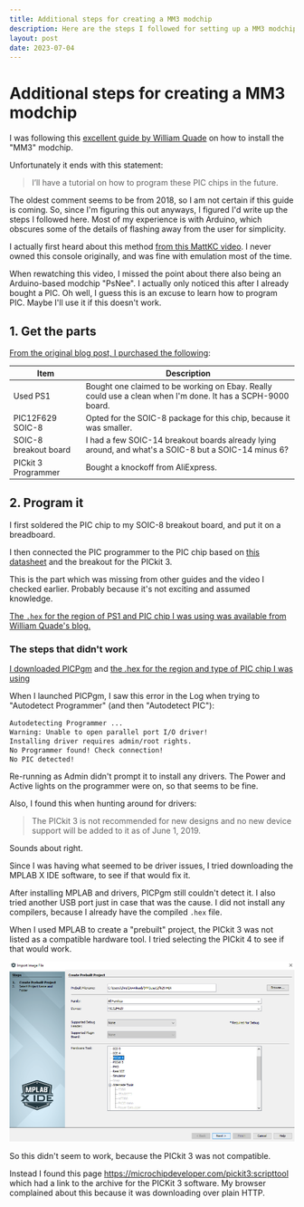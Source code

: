 ```yaml
---
title: Additional steps for creating a MM3 modchip
description: Here are the steps I followed for setting up a MM3 modchip
layout: post
date: 2023-07-04
---
```


# Additional steps for creating a MM3 modchip

I was following this [excellent guide by William Quade](https://quade.co/ps1-modchip-guide/mm3/) on how to
install the "MM3" modchip.

Unfortunately it ends with this statement:

> I’ll have a tutorial on how to program these PIC chips in the future.

The oldest comment seems to be from 2018, so I am not certain if this guide is coming.
So, since I'm figuring this out anyways, I figured I'd write up the steps I followed here.
Most of my experience is with Arduino, which obscures some of the details of flashing
away from the user for simplicity.

I actually first heard about this method [from this MattKC video](https://www.youtube.com/watch?v=INxyKrcYNoE). I never owned this
console originally, and was fine with emulation most of the time.

When rewatching this video, I missed the point about there also being an Arduino-based modchip "PsNee". I actually only noticed this after I already bought a PIC. Oh well, I guess this is an excuse to learn how to program PIC. Maybe I'll use it if this doesn't work.

## 1. Get the parts

[From the original blog post, I purchased the following](https://www.youtube.com/watch?v=INxyKrcYNoE):

| Item | Description |
| ---- | ---- |
| Used PS1 | Bought one claimed to be working on Ebay. Really could use a clean when I'm done. It has a SCPH-9000 board. | 
| PIC12F629 SOIC-8 | Opted for the SOIC-8 package for this chip, because it was smaller. |
| SOIC-8 breakout board | I had a few SOIC-14 breakout boards already lying around, and what's a SOIC-8 but a SOIC-14 minus 6? |
| PICkit 3 Programmer | Bought a knockoff from AliExpress. |

## 2. Program it

I first soldered the PIC chip to my SOIC-8 breakout board, and put it on a breadboard.

I then connected the PIC programmer to the PIC chip based on [this datasheet](https://ww1.microchip.com/downloads/en/DeviceDoc/41173c.pdf) and the breakout for the PICkit 3.

This is the part which was missing from other guides and the video I checked earlier. Probably because it's not exciting and assumed knowledge.

[The `.hex` for the region of PS1 and PIC chip I was using was available from William Quade's blog.](https://quade.co/files/ps1/mm3/pic12f629/MM3usa12f629.HEX)

### The steps that didn't work

[I downloaded PICPgm](http://picpgm.picprojects.net/download.html) and [the .hex for the region and type of PIC chip I was using](https://quade.co/files/ps1/mm3/pic12f629/MM3usa12f629.HEX)

When I launched PICPgm, I saw this error in the Log when trying to "Autodetect Programmer" (and then "Autodetect PIC"):

```
Autodetecting Programmer ...
Warning: Unable to open parallel port I/O driver!
Installing driver requires admin/root rights.
No Programmer found! Check connection!
No PIC detected!
```

Re-running as Admin didn't prompt it to install any drivers. The Power and Active lights on the programmer were on, so that seems to be fine.

Also, I found this when hunting around for drivers:

> The PICkit 3 is not recommended for new designs and no new device support will be added to it as of June 1, 2019.

Sounds about right.

Since I was having what seemed to be driver issues, I tried downloading the MPLAB X IDE software, to see if that would fix it.

After installing MPLAB and drivers, PICPgm still couldn't detect it. I also tried another USB port just in case that was the cause. I did not install any compilers, because I already have the compiled `.hex` file.

When I used MPLAB to create a "prebuilt" project, the PICkit 3 was not listed as a compatible hardware tool. I tried selecting the PICkit 4 to see if that would work.

![Screenshot of Creating prebuilt project](../images/etc/pickit3_programming.png)

So this didn't seem to work, because the PICkit 3 was not compatible.

Instead I found this page https://microchipdeveloper.com/pickit3:scripttool which had a link to the archive for the PICKit 3 software. My browser complained about this because it was downloading over plain HTTP.

<!-- TODO, restarting to see if this resolves drivers -->
